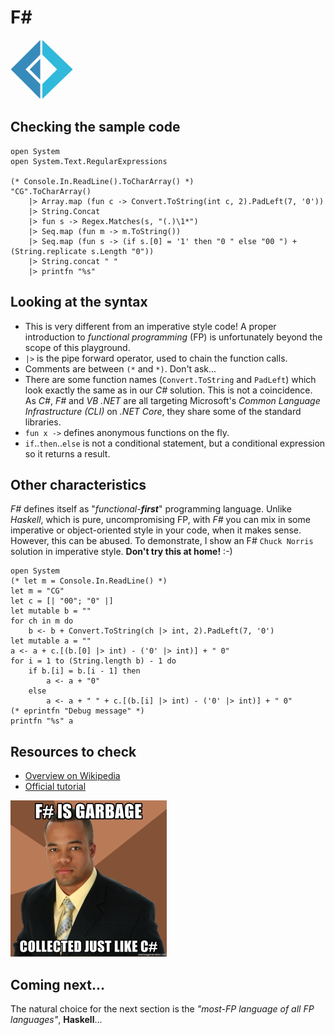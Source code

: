 # F#

![F#](../pic/F-sharp.png)

## Checking the sample code

```F# runnable
open System
open System.Text.RegularExpressions

(* Console.In.ReadLine().ToCharArray() *)
"CG".ToCharArray()
    |> Array.map (fun c -> Convert.ToString(int c, 2).PadLeft(7, '0'))
    |> String.Concat
    |> fun s -> Regex.Matches(s, "(.)\1*")
    |> Seq.map (fun m -> m.ToString())
    |> Seq.map (fun s -> (if s.[0] = '1' then "0 " else "00 ") + (String.replicate s.Length "0"))
    |> String.concat " "
    |> printfn "%s"
```

## Looking at the syntax

- This is very different from an imperative style code! A proper introduction to _functional programming_ (FP) is unfortunately beyond the scope of this playground.
- `|>` is the pipe forward operator, used to chain the function calls.
- Comments are between `(*` and `*)`. Don't ask...
- There are some function names (`Convert.ToString` and `PadLeft`) which look exactly the same as in our _C#_ solution. This is not a coincidence. As _C#_, _F#_ and _VB .NET_ are all targeting Microsoft's _Common Language Infrastructure (CLI)_ on _.NET Core_, they share some of the standard libraries.
- `fun x ->` defines anonymous functions on the fly.
- `if`..`then`..`else` is not a conditional statement, but a conditional expression so it returns a result.

## Other characteristics

_F#_ defines itself as "_functional-**first**_" programming language. Unlike _Haskell_, which is pure, uncompromising FP, with _F#_ you can mix in some imperative or object-oriented style in your code, when it makes sense.
However, this can be abused. To demonstrate, I show an F# `Chuck Norris` solution in imperative style. **Don't try this at home!** :-)

```F# runnable
open System
(* let m = Console.In.ReadLine() *)
let m = "CG"
let c = [| "00"; "0" |]
let mutable b = ""
for ch in m do
    b <- b + Convert.ToString(ch |> int, 2).PadLeft(7, '0')
let mutable a = ""
a <- a + c.[(b.[0] |> int) - ('0' |> int)] + " 0"
for i = 1 to (String.length b) - 1 do
    if b.[i] = b.[i - 1] then
        a <- a + "0"
    else
        a <- a + " " + c.[(b.[i] |> int) - ('0' |> int)] + " 0"
(* eprintfn "Debug message" *)
printfn "%s" a
```

## Resources to check

- [Overview on Wikipedia](https://en.wikipedia.org/wiki/F_Sharp_(programming_language))
- [Official tutorial](https://fsharp.org/learn/index.html)

![Meme](../pic/meme_fs.png)

## Coming next...

The natural choice for the next section is the _"most-FP language of all FP languages"_, **Haskell**...
